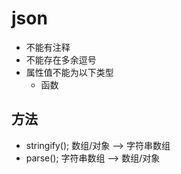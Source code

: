# json

- 不能有注释
- 不能存在多余逗号
- 属性值不能为以下类型
  - 函数

## 方法
- stringify();  数组/对象 --> 字符串数组
- parse();      字符串数组 --> 数组/对象
